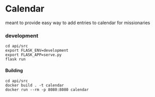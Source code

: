 # Calendar

meant to provide easy way to add
entries to calendar for missionaries 

### development

```
cd api/src
export FLASK_ENV=development
export FLASK_APP=serve.py
flask run
```

#### Building

```
cd api/src
docker build . -t calendar
docker run --rm -p 8080:8080 calendar
```
